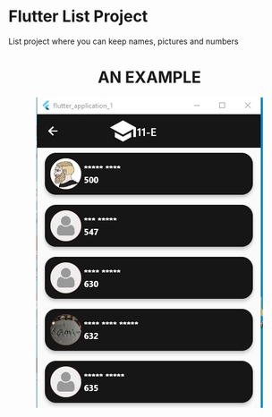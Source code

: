 # Flutter List Project
 List project where you can keep names, pictures and numbers<h1 align="center">AN EXAMPLE</h1>

<p align="center">
  <img src="/example.jpg" />
</p>

